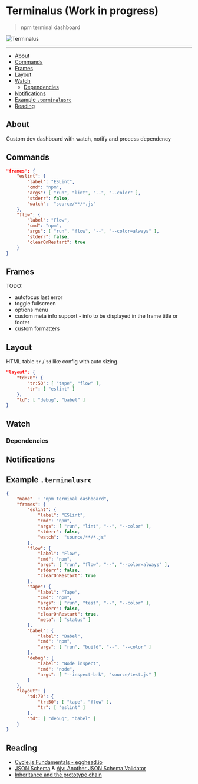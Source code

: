 # Terminalus (Work in progress)

> npm terminal dashboard

![Terminalus](https://raw.githubusercontent.com/codemachiner/npm-teminalus/master/docs/terminal.png)

---

<!-- MarkdownTOC depth=2 autolink=true indent="    " -->

- [About](#about)
- [Commands](#commands)
- [Frames](#frames)
- [Layout](#layout)
- [Watch](#watch)
    - [Dependencies](#dependencies)
- [Notifications](#notifications)
- [Example `.terminalusrc`](#example-terminalusrc)
- [Reading](#reading)

<!-- /MarkdownTOC -->

## About

Custom dev dashboard with watch, notify and process dependency

## Commands

```json
"frames": {
    "eslint": {
        "label": "ESLint",
        "cmd": "npm",
        "args": [ "run", "lint", "--", "--color" ],
        "stderr": false,
        "watch":  "source/**/*.js"
    },
    "flow": {
        "label": "Flow",
        "cmd": "npm",
        "args": [ "run", "flow", "--", "--color=always" ],
        "stderr": false,
        "clearOnRestart": true
    }
}
```

## Frames

TODO:

- autofocus last error
- toggle fullscreen
- options menu
- custom meta info support - info to be displayed in the frame title or footer
- custom formatters

## Layout

HTML table `tr` / `td` like config with auto sizing.

```json
"layout": {
    "td:70": {
        "tr:50": [ "tape", "flow" ],
        "tr": [ "eslint" ]
    },
    "td": [ "debug", "babel" ]
}
```

## Watch

### Dependencies

## Notifications

## Example `.terminalusrc`

```json
{
    "name"  : "npm terminal dashboard",
    "frames": {
        "eslint": {
            "label": "ESLint",
            "cmd": "npm",
            "args": [ "run", "lint", "--", "--color" ],
            "stderr": false,
            "watch":  "source/**/*.js"
        },
        "flow": {
            "label": "Flow",
            "cmd": "npm",
            "args": [ "run", "flow", "--", "--color=always" ],
            "stderr": false,
            "clearOnRestart": true
        },
        "tape": {
            "label": "Tape",
            "cmd": "npm",
            "args": [ "run", "test", "--", "--color" ],
            "stderr": false,
            "clearOnRestart": true,
            "meta": [ "status" ]
        },
        "babel": {
            "label": "Babel",
            "cmd": "npm",
            "args": [ "run", "build", "--", "--color" ]
        },
        "debug": {
            "label": "Node inspect",
            "cmd": "node",
            "args": [ "--inspect-brk", "source/test.js" ]
        }
    },
    "layout": {
        "td:70": {
            "tr:50": [ "tape", "flow" ],
            "tr": [ "eslint" ]
        },
        "td": [ "debug", "babel" ]
    }
}
```

## Reading

- [Cycle.js Fundamentals - egghead.io](https://egghead.io/courses/cycle-js-fundamentals)
- [JSON Schema](http://json-schema.org/) & [Ajv: Another JSON Schema Validator](https://github.com/epoberezkin/ajv)
- [Inheritance and the prototype chain](https://developer.mozilla.org/en-US/docs/Web/JavaScript/Inheritance_and_the_prototype_chain)
